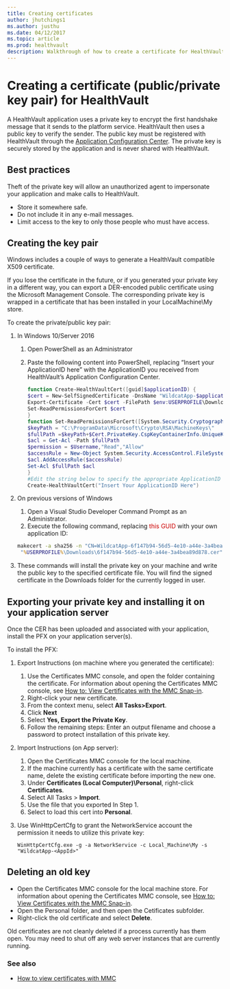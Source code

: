 ```yaml
---
title: Creating certificates
author: jhutchings1
ms.author: justhu
ms.date: 04/12/2017
ms.topic: article
ms.prod: healthvault
description: Walkthrough of how to create a certificate for HealthVault
---
```


# Creating a certificate (public/private key pair) for HealthVault

A HealthVault application uses a private key to encrypt the first handshake message that it sends to the platform service.  HealthVault then uses a public key to verify the sender.  The public key must be registered with HealthVault through the [Application Configuration Center](https://config.healthvault-ppe.com).  The private key is securely stored by the application and is never shared with HealthVault.

Best practices
--------------

Theft of the private key will allow an unauthorized agent to impersonate your application and make calls to HealthVault.

-   Store it somewhere safe.
-   Do not include it in any e-mail messages.
-   Limit access to the key to only those people who must have access.

Creating the key pair
---------------------
Windows includes a couple of ways to generate a HealthVault compatible X509 certificate. 

If you lose the certificate in the future, or if you generated your private key in a different way, you can export a DER-encoded public certificate using the Microsoft Management Console. The corresponding private key is wrapped in a certificate that has been installed in your LocalMachine\\My store.

To create the private/public key pair:

1. In Windows 10/Server 2016
   1. Open PowerShell as an Administrator
   2. Paste the following content into PowerShell, replacing “Insert your ApplicationID here” with the ApplicationID you received from HealthVault’s Application Configuration Center.

      ```powershell
      function Create-HealthVaultCert([guid]$applicationID) {
      $cert = New-SelfSignedCertificate -DnsName "WildcatApp-$applicationID" -CertStoreLocation "cert:\\LocalMachine\My" -HashAlgorithm "SHA256" -Provider 'Microsoft Enhanced RSA and AES Cryptographic Provider'
      Export-Certificate -Cert $cert -FilePath $env:USERPROFILE\Downloads\${applicationID}.cer
      Set-ReadPermissionsForCert $cert
      }
      function Set-ReadPermissionsForCert([System.Security.Cryptography.X509Certificates.X509Certificate]$Cert, [string]$Username = $env:USERNAME) {
      $keyPath = "C:\ProgramData\Microsoft\Crypto\RSA\MachineKeys\"
      $fullPath =$keyPath+$Cert.PrivateKey.CspKeyContainerInfo.UniqueKeyContainerName
      $acl = Get-Acl -Path $fullPath
      $permission = $Username,"Read","Allow"
      $accessRule = New-Object System.Security.AccessControl.FileSystemAccessRule $permission
      $acl.AddAccessRule($accessRule)
      Set-Acl $fullPath $acl
      }
      #Edit the string below to specify the appropriate ApplicationID you received from the Application Configuration Center
      Create-HealthVaultCert("Insert Your ApplicationID Here")
      ```
2. On previous versions of Windows

   1.  Open a Visual Studio Developer Command Prompt as an Administrator.
   2.  Execute the following command, replacing <span style="COLOR: #c00">this GUID</span> with your own application ID:

   ```cmd
   makecert -a sha256 -n "CN=WildcatApp-6f147b94-56d5-4e10-a44e-3a4bea89d878" -sr LocalMachine -ss My -sky signature -pe -len 2048 
    "%USERPROFILE%\Downloads\6f147b94-56d5-4e10-a44e-3a4bea89d878.cer" 
   ```

3. These commands will install the private key on your machine and write the public key to the specified certificate file. You will find the signed certificate in the Downloads folder for the currently logged in user.

Exporting your private key and installing it on your application server
-----------------------------------------------------------------------

Once the CER has been uploaded and associated with your application, install the PFX on your application server(s).

To install the PFX:

1.  Export Instructions (on machine where you generated the certificate):
    1.  Use the Certificates MMC console, and open the folder containing the certificate. For information about opening the Certificates MMC console, see [How to: View Certificates with the MMC Snap-in](https://msdn.microsoft.com/library/ms788967).
    2.  Right-click your new certificate.
    3.  From the context menu, select **All Tasks&gt;Export**.
    4.  Click **Next**
    5.  Select **Yes, Export the Private Key**.
    6.  Follow the remaining steps: Enter an output filename and choose a password to protect installation of this private key.
2.  Import Instructions (on App server):
    1.  Open the Certificates MMC console for the local machine.
    2.  If the machine currently has a certificate with the same certificate name, delete the existing certificate before importing the new one.
    3.  Under **Certificates (Local Computer)\\Personal**, right-click **Certificates**.
    4.  Select All Tasks &gt; **Import**.
    5.  Use the file that you exported In Step 1.
    6.  Select to load this cert into **Personal**.
3.  Use WinHttpCertCfg to grant the NetworkService account the permission it needs to utilize this private key:

    `WinHttpCertCfg.exe -g -a NetworkService -c Local_Machine\My -s "WildcatApp-<AppId>"`

Deleting an old key
-------------------

-   Open the Certificates MMC console for the local machine store. For information about opening the Certificates MMC console, see [How to: View Certificates with the MMC Snap-in](https://msdn.microsoft.com/library/ms788967).
-   Open the Personal folder, and then open the Cetificates subfolder.
-   Right-click the old certificate and select **Delete**.

Old certificates are not cleanly deleted if a process currently has them open. You may need to shut off any web server instances that are currently running.


### See also
- [How to view certificates with MMC](https://msdn.microsoft.com/en-us/library/ms788967)

